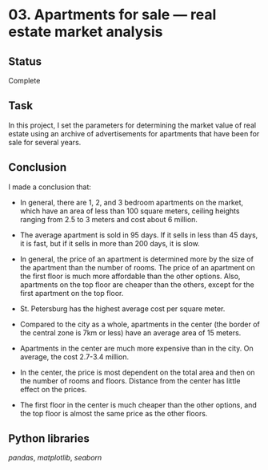 # 03. Apartments for sale — real estate market analysis

## Status
Complete

## Task

In this project, I set the parameters for determining the market value of real estate using an archive of advertisements for apartments that have been for sale for several years. 

## Conclusion

I made a conclusion that:

- In general, there are 1, 2, and 3 bedroom apartments on the market, which have an area of less than 100 square meters, ceiling heights ranging from 2.5 to 3 meters and cost about 6 million.

- The average apartment is sold in 95 days. If it sells in less than 45 days, it is fast, but if it sells in more than 200 days, it is slow.

- In general, the price of an apartment is determined more by the size of the apartment than the number of rooms. The price of an apartment on the first floor is much more affordable than the other options. Also, apartments on the top floor are cheaper than the others, except for the first apartment on the top floor.

- St. Petersburg has the highest average cost per square meter.

- Compared to the city as a whole, apartments in the center (the border of the central zone is 7km or less) have an average area of 15 meters.

- Apartments in the center are much more expensive than in the city. On average, the cost 2.7-3.4 million.

- In the center, the price is most dependent on the total area and then on the number of rooms and floors. Distance from the center has little effect on the prices.

- The first floor in the center is much cheaper than the other options, and the top floor is almost the same price as the other floors.

## Python libraries

*pandas*, *matplotlib*, *seaborn*
